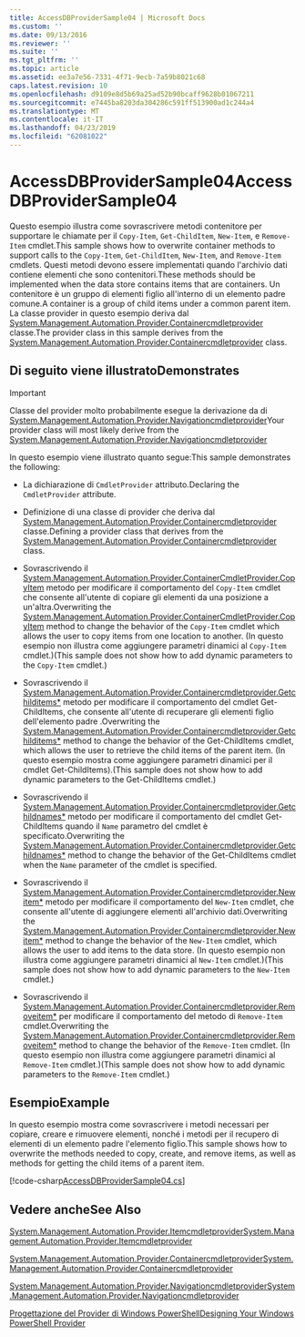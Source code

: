 ```yaml
---
title: AccessDBProviderSample04 | Microsoft Docs
ms.custom: ''
ms.date: 09/13/2016
ms.reviewer: ''
ms.suite: ''
ms.tgt_pltfrm: ''
ms.topic: article
ms.assetid: ee3a7e56-7331-4f71-9ecb-7a59b8021c68
caps.latest.revision: 10
ms.openlocfilehash: d9109e8d5b69a25ad52b90bcaff9628b01067211
ms.sourcegitcommit: e7445ba8203da304286c591ff513900ad1c244a4
ms.translationtype: MT
ms.contentlocale: it-IT
ms.lasthandoff: 04/23/2019
ms.locfileid: "62081022"
---
```

# <a name="accessdbprovidersample04"></a><span data-ttu-id="3fefa-102">AccessDBProviderSample04</span><span class="sxs-lookup"><span data-stu-id="3fefa-102">AccessDBProviderSample04</span></span>

<span data-ttu-id="3fefa-103">Questo esempio illustra come sovrascrivere metodi contenitore per supportare le chiamate per il `Copy-Item`, `Get-ChildItem`, `New-Item`, e `Remove-Item` cmdlet.</span><span class="sxs-lookup"><span data-stu-id="3fefa-103">This sample shows how to overwrite container methods to support calls to the `Copy-Item`, `Get-ChildItem`, `New-Item`, and `Remove-Item` cmdlets.</span></span> <span data-ttu-id="3fefa-104">Questi metodi devono essere implementati quando l'archivio dati contiene elementi che sono contenitori.</span><span class="sxs-lookup"><span data-stu-id="3fefa-104">These methods should be implemented when the data store contains items that are containers.</span></span> <span data-ttu-id="3fefa-105">Un contenitore è un gruppo di elementi figlio all'interno di un elemento padre comune.</span><span class="sxs-lookup"><span data-stu-id="3fefa-105">A container is a group of child items under a common parent item.</span></span> <span data-ttu-id="3fefa-106">La classe provider in questo esempio deriva dal [System.Management.Automation.Provider.Containercmdletprovider](/dotnet/api/System.Management.Automation.Provider.ContainerCmdletProvider) classe.</span><span class="sxs-lookup"><span data-stu-id="3fefa-106">The provider class in this sample derives from the [System.Management.Automation.Provider.Containercmdletprovider](/dotnet/api/System.Management.Automation.Provider.ContainerCmdletProvider) class.</span></span>

## <a name="demonstrates"></a><span data-ttu-id="3fefa-107">Di seguito viene illustrato</span><span class="sxs-lookup"><span data-stu-id="3fefa-107">Demonstrates</span></span>

> [!IMPORTANT]
> <span data-ttu-id="3fefa-108">Classe del provider molto probabilmente esegue la derivazione da di [System.Management.Automation.Provider.Navigationcmdletprovider](/dotnet/api/System.Management.Automation.Provider.NavigationCmdletProvider)</span><span class="sxs-lookup"><span data-stu-id="3fefa-108">Your provider class will most likely derive from the [System.Management.Automation.Provider.Navigationcmdletprovider](/dotnet/api/System.Management.Automation.Provider.NavigationCmdletProvider)</span></span>

<span data-ttu-id="3fefa-109">In questo esempio viene illustrato quanto segue:</span><span class="sxs-lookup"><span data-stu-id="3fefa-109">This sample demonstrates the following:</span></span>

- <span data-ttu-id="3fefa-110">La dichiarazione di `CmdletProvider` attributo.</span><span class="sxs-lookup"><span data-stu-id="3fefa-110">Declaring the `CmdletProvider` attribute.</span></span>

- <span data-ttu-id="3fefa-111">Definizione di una classe di provider che deriva dal [System.Management.Automation.Provider.Containercmdletprovider](/dotnet/api/System.Management.Automation.Provider.ContainerCmdletProvider) classe.</span><span class="sxs-lookup"><span data-stu-id="3fefa-111">Defining a provider class that derives from the [System.Management.Automation.Provider.Containercmdletprovider](/dotnet/api/System.Management.Automation.Provider.ContainerCmdletProvider) class.</span></span>

- <span data-ttu-id="3fefa-112">Sovrascrivendo il [System.Management.Automation.Provider.ContainerCmdletProvider.CopyItem](/dotnet/api/System.Management.Automation.Provider.ContainerCmdletProvider.CopyItem) metodo per modificare il comportamento del `Copy-Item` cmdlet che consente all'utente di copiare gli elementi da una posizione a un'altra.</span><span class="sxs-lookup"><span data-stu-id="3fefa-112">Overwriting the [System.Management.Automation.Provider.ContainerCmdletProvider.CopyItem](/dotnet/api/System.Management.Automation.Provider.ContainerCmdletProvider.CopyItem) method to change the behavior of the `Copy-Item` cmdlet which allows the user to copy items from one location to another.</span></span> <span data-ttu-id="3fefa-113">(In questo esempio non illustra come aggiungere parametri dinamici al `Copy-Item` cmdlet.)</span><span class="sxs-lookup"><span data-stu-id="3fefa-113">(This sample does not show how to add dynamic parameters to the `Copy-Item` cmdlet.)</span></span>

- <span data-ttu-id="3fefa-114">Sovrascrivendo il [System.Management.Automation.Provider.Containercmdletprovider.Getchilditems\*](/dotnet/api/System.Management.Automation.Provider.ContainerCmdletProvider.GetChildItems) metodo per modificare il comportamento del cmdlet Get-ChildItems, che consente all'utente di recuperare gli elementi figlio dell'elemento padre .</span><span class="sxs-lookup"><span data-stu-id="3fefa-114">Overwriting the [System.Management.Automation.Provider.Containercmdletprovider.Getchilditems\*](/dotnet/api/System.Management.Automation.Provider.ContainerCmdletProvider.GetChildItems) method to change the behavior of the Get-ChildItems cmdlet, which allows the user to retrieve the child items of the parent item.</span></span> <span data-ttu-id="3fefa-115">(In questo esempio mostra come aggiungere parametri dinamici per il cmdlet Get-ChildItems).</span><span class="sxs-lookup"><span data-stu-id="3fefa-115">(This sample does not show how to add dynamic parameters to the Get-ChildItems cmdlet.)</span></span>

- <span data-ttu-id="3fefa-116">Sovrascrivendo il [System.Management.Automation.Provider.Containercmdletprovider.Getchildnames\*](/dotnet/api/System.Management.Automation.Provider.ContainerCmdletProvider.GetChildNames) metodo per modificare il comportamento del cmdlet Get-ChildItems quando il `Name` parametro del cmdlet è specificato.</span><span class="sxs-lookup"><span data-stu-id="3fefa-116">Overwriting the [System.Management.Automation.Provider.Containercmdletprovider.Getchildnames\*](/dotnet/api/System.Management.Automation.Provider.ContainerCmdletProvider.GetChildNames) method to change the behavior of the Get-ChildItems cmdlet when the `Name` parameter of the cmdlet is specified.</span></span>

- <span data-ttu-id="3fefa-117">Sovrascrivendo il [System.Management.Automation.Provider.Containercmdletprovider.Newitem\*](/dotnet/api/System.Management.Automation.Provider.ContainerCmdletProvider.NewItem) metodo per modificare il comportamento del `New-Item` cmdlet, che consente all'utente di aggiungere elementi all'archivio dati.</span><span class="sxs-lookup"><span data-stu-id="3fefa-117">Overwriting the [System.Management.Automation.Provider.Containercmdletprovider.Newitem\*](/dotnet/api/System.Management.Automation.Provider.ContainerCmdletProvider.NewItem) method to change the behavior of the `New-Item` cmdlet, which allows the user to add items to the data store.</span></span> <span data-ttu-id="3fefa-118">(In questo esempio non illustra come aggiungere parametri dinamici al `New-Item` cmdlet.)</span><span class="sxs-lookup"><span data-stu-id="3fefa-118">(This sample does not show how to add dynamic parameters to the `New-Item` cmdlet.)</span></span>

- <span data-ttu-id="3fefa-119">Sovrascrivendo il [System.Management.Automation.Provider.Containercmdletprovider.Removeitem\*](/dotnet/api/System.Management.Automation.Provider.ContainerCmdletProvider.RemoveItem) per modificare il comportamento del metodo di `Remove-Item` cmdlet.</span><span class="sxs-lookup"><span data-stu-id="3fefa-119">Overwriting the [System.Management.Automation.Provider.Containercmdletprovider.Removeitem\*](/dotnet/api/System.Management.Automation.Provider.ContainerCmdletProvider.RemoveItem) method to change the behavior of the `Remove-Item` cmdlet.</span></span> <span data-ttu-id="3fefa-120">(In questo esempio non illustra come aggiungere parametri dinamici al `Remove-Item` cmdlet.)</span><span class="sxs-lookup"><span data-stu-id="3fefa-120">(This sample does not show how to add dynamic parameters to the `Remove-Item` cmdlet.)</span></span>

## <a name="example"></a><span data-ttu-id="3fefa-121">Esempio</span><span class="sxs-lookup"><span data-stu-id="3fefa-121">Example</span></span>

<span data-ttu-id="3fefa-122">In questo esempio mostra come sovrascrivere i metodi necessari per copiare, creare e rimuovere elementi, nonché i metodi per il recupero di elementi di un elemento padre l'elemento figlio.</span><span class="sxs-lookup"><span data-stu-id="3fefa-122">This sample shows how to overwrite the methods needed to copy, create, and remove items, as well as methods for getting the child items of a parent item.</span></span>

[!code-csharp[AccessDBProviderSample04.cs](../../powershell-sdk-samples/SDK-2.0/csharp/AccessDBProviderSample06/AccessDBProviderSample06.cs#L11-L1635 "AccessDBProviderSample04.cs")]

## <a name="see-also"></a><span data-ttu-id="3fefa-123">Vedere anche</span><span class="sxs-lookup"><span data-stu-id="3fefa-123">See Also</span></span>

[<span data-ttu-id="3fefa-124">System.Management.Automation.Provider.Itemcmdletprovider</span><span class="sxs-lookup"><span data-stu-id="3fefa-124">System.Management.Automation.Provider.Itemcmdletprovider</span></span>](/dotnet/api/System.Management.Automation.Provider.ItemCmdletProvider)

[<span data-ttu-id="3fefa-125">System.Management.Automation.Provider.Containercmdletprovider</span><span class="sxs-lookup"><span data-stu-id="3fefa-125">System.Management.Automation.Provider.Containercmdletprovider</span></span>](/dotnet/api/System.Management.Automation.Provider.ContainerCmdletProvider)

[<span data-ttu-id="3fefa-126">System.Management.Automation.Provider.Navigationcmdletprovider</span><span class="sxs-lookup"><span data-stu-id="3fefa-126">System.Management.Automation.Provider.Navigationcmdletprovider</span></span>](/dotnet/api/System.Management.Automation.Provider.NavigationCmdletProvider)

[<span data-ttu-id="3fefa-127">Progettazione del Provider di Windows PowerShell</span><span class="sxs-lookup"><span data-stu-id="3fefa-127">Designing Your Windows PowerShell Provider</span></span>](./provider-types.md)